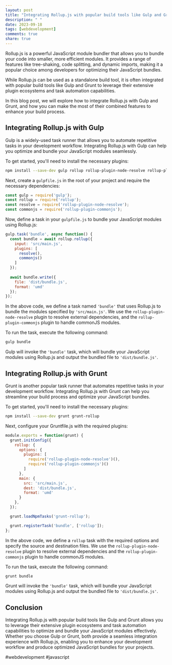 ```yaml
---
layout: post
title: "Integrating Rollup.js with popular build tools like Gulp and Grunt"
description: " "
date: 2023-09-18
tags: [webdevelopment]
comments: true
share: true
---
```


Rollup.js is a powerful JavaScript module bundler that allows you to bundle your code into smaller, more efficient modules. It provides a range of features like tree-shaking, code splitting, and dynamic imports, making it a popular choice among developers for optimizing their JavaScript bundles.

While Rollup.js can be used as a standalone build tool, it is often integrated with popular build tools like Gulp and Grunt to leverage their extensive plugin ecosystems and task automation capabilities.

In this blog post, we will explore how to integrate Rollup.js with Gulp and Grunt, and how you can make the most of their combined features to enhance your build process.

## Integrating Rollup.js with Gulp

Gulp is a widely-used task runner that allows you to automate repetitive tasks in your development workflow. Integrating Rollup.js with Gulp can help you optimize and bundle your JavaScript modules seamlessly.

To get started, you'll need to install the necessary plugins:

```bash
npm install --save-dev gulp rollup rollup-plugin-node-resolve rollup-plugin-commonjs
```

Next, create a `gulpfile.js` in the root of your project and require the necessary dependencies:

```javascript
const gulp = require('gulp');
const rollup = require('rollup');
const resolve = require('rollup-plugin-node-resolve');
const commonjs = require('rollup-plugin-commonjs');
```

Now, define a task in your `gulpfile.js` to bundle your JavaScript modules using Rollup.js:

```javascript
gulp.task('bundle', async function() {
  const bundle = await rollup.rollup({
    input: 'src/main.js',
    plugins: [
      resolve(),
      commonjs()
    ]
  });
  
  await bundle.write({
    file: 'dist/bundle.js',
    format: 'umd'
  });
});
```

In the above code, we define a task named `'bundle'` that uses Rollup.js to bundle the modules specified by `'src/main.js'`. We use the `rollup-plugin-node-resolve` plugin to resolve external dependencies, and the `rollup-plugin-commonjs` plugin to handle commonJS modules.

To run the task, execute the following command:

```bash
gulp bundle
```

Gulp will invoke the `'bundle'` task, which will bundle your JavaScript modules using Rollup.js and output the bundled file to `'dist/bundle.js'`.

## Integrating Rollup.js with Grunt

Grunt is another popular task runner that automates repetitive tasks in your development workflow. Integrating Rollup.js with Grunt can help you streamline your build process and optimize your JavaScript bundles.

To get started, you'll need to install the necessary plugins:

```bash
npm install --save-dev grunt grunt-rollup
```

Next, configure your Gruntfile.js with the required plugins:

```javascript
module.exports = function(grunt) {
  grunt.initConfig({
    rollup: {
      options: {
        plugins: [
          require('rollup-plugin-node-resolve')(),
          require('rollup-plugin-commonjs')()
        ]
      },
      main: {
        src: 'src/main.js',
        dest: 'dist/bundle.js',
        format: 'umd'
      }
    },
  });

  grunt.loadNpmTasks('grunt-rollup');

  grunt.registerTask('bundle', ['rollup']);
};
```

In the above code, we define a `rollup` task with the required options and specify the source and destination files. We use the `rollup-plugin-node-resolve` plugin to resolve external dependencies and the `rollup-plugin-commonjs` plugin to handle commonJS modules.

To run the task, execute the following command:

```bash
grunt bundle
```

Grunt will invoke the `'bundle'` task, which will bundle your JavaScript modules using Rollup.js and output the bundled file to `'dist/bundle.js'`.

## Conclusion

Integrating Rollup.js with popular build tools like Gulp and Grunt allows you to leverage their extensive plugin ecosystems and task automation capabilities to optimize and bundle your JavaScript modules effectively. Whether you choose Gulp or Grunt, both provide a seamless integration experience with Rollup.js, enabling you to enhance your development workflow and produce optimized JavaScript bundles for your projects.

#webdevelopment #javascript